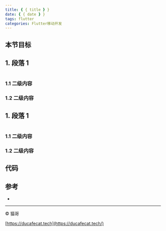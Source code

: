 ```yaml
---
title: { { title } }
date: { { date } }
tags: flutter
categories: Flutter移动开发
---
```


## 本节目标

## 1. 段落 1

```dart

```

### 1.1 二级内容

### 1.2 二级内容

## 1. 段落 1

```dart

```

### 1.1 二级内容

### 1.2 二级内容

## 代码

## 参考

- []()

---

© 猫哥

[https://ducafecat.tech](https://ducafecat.tech/)
